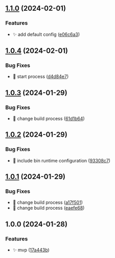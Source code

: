 ## [1.1.0](https://github.com/SebastianWesolowski/s-postgres/compare/v1.0.4...v1.1.0) (2024-02-01)


### Features

* ✨ add default config ([e06c6a3](https://github.com/SebastianWesolowski/s-postgres/commit/e06c6a3f9f6fbf020bcd558949eb643fdd5ca358))

## [1.0.4](https://github.com/SebastianWesolowski/s-postgres/compare/v1.0.3...v1.0.4) (2024-02-01)


### Bug Fixes

* 🐛 start process ([d4d84e7](https://github.com/SebastianWesolowski/s-postgres/commit/d4d84e7ce8f9371c445a4c5c411e38b45aa0f426))

## [1.0.3](https://github.com/SebastianWesolowski/s-postgres/compare/v1.0.2...v1.0.3) (2024-01-29)


### Bug Fixes

* 🐛 change build process ([61d1b64](https://github.com/SebastianWesolowski/s-postgres/commit/61d1b6431367a5a704823fda32fca043509e68f0))

## [1.0.2](https://github.com/SebastianWesolowski/s-postgres/compare/v1.0.1...v1.0.2) (2024-01-29)


### Bug Fixes

* 🐛 include bin runtime configuration ([93308c7](https://github.com/SebastianWesolowski/s-postgres/commit/93308c75ffa6fa5bd8987362c23556d406bf94a2))

## [1.0.1](https://github.com/SebastianWesolowski/s-postgres/compare/v1.0.0...v1.0.1) (2024-01-29)

### Bug Fixes

- 🐛 change build process ([a17f501](https://github.com/SebastianWesolowski/s-postgres/commit/a17f501200bc288fe17dbb07dde700a3137d4d60))
- 🐛 change build process ([eaefe68](https://github.com/SebastianWesolowski/s-postgres/commit/eaefe68d818014333ec4ed7abf3407aea9ac6521))

## 1.0.0 (2024-01-28)

### Features

- ✨ mvp ([17a443b](https://github.com/SebastianWesolowski/s-postgres/commit/17a443b1287ad7326f53c222499b4230e257eb3e))